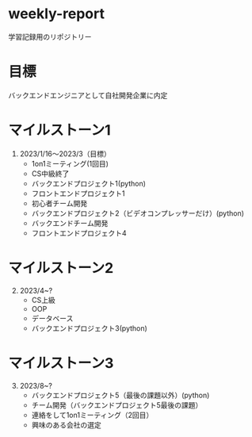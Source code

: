 # weekly-report

学習記録用のリポジトリー

# 目標

バックエンドエンジニアとして自社開発企業に内定

# マイルストーン1

1. 2023/1/16〜2023/3（目標）
   - 1on1ミーティング(1回目)
   - CS中級終了
   - バックエンドプロジェクト1(python)
   - フロントエンドプロジェクト1
   - 初心者チーム開発
   - バックエンドプロジェクト2（ビデオコンプレッサーだけ）(python)
   - バックエンドチーム開発
   - フロントエンドプロジェクト4

# マイルストーン2　

2. 2023/4~?
   - CS上級
   - OOP
   - データベース
   - バックエンドプロジェクト3(python)
     
# マイルストーン3

3. 2023/8~?
   - バックエンドプロジェクト5（最後の課題以外）(python)
   - チーム開発（バックエンドプロジェクト5最後の課題）
   - 連絡をして1on1ミーティング（2回目）
   - 興味のある会社の選定
     


